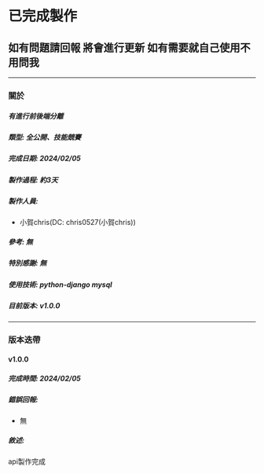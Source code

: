 # **已完成製作**
## 如有問題請回報 將會進行更新 如有需要就自己使用不用問我

---

### 關於
##### **有**進行前後端分離
##### 類型: 全公開、技能競賽
##### 完成日期: 2024/02/05
##### 製作過程: 約3天
##### 製作人員:
- 小賀chris(DC: chris0527(小賀chris))
##### 參考: 無
##### 特別感謝: 無
##### 使用技術: python-django mysql
##### 目前版本: v1.0.0

---

### 版本迭帶
#### v1.0.0
##### 完成時間: 2024/02/05
##### 錯誤回報:
- 無
##### 敘述:
api製作完成